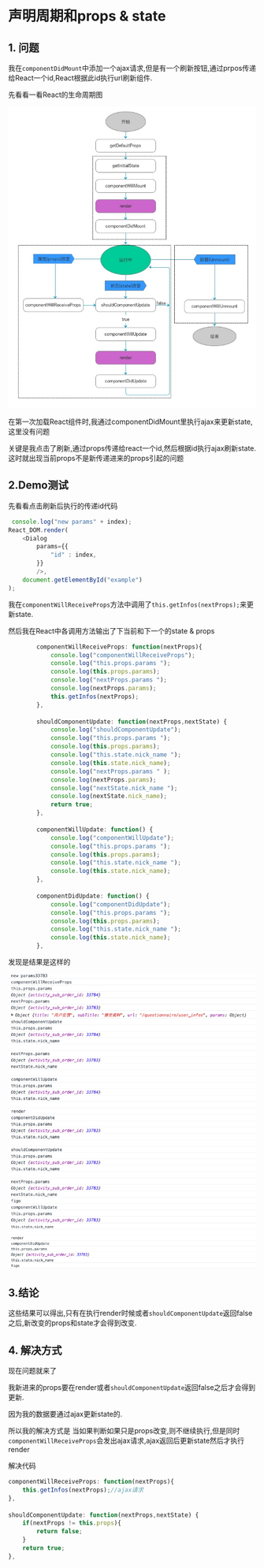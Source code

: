 # 声明周期和props & state

## 1. 问题

我在`componentDidMount`中添加一个ajax请求,但是有一个刷新按钮,通过prpos传递给React一个id,React根据此id执行url刷新组件.

先看看一看React的生命周期图

![React声明周期图](3-3-component-lifecycle.jpg)

在第一次加载React组件时,我通过componentDidMount里执行ajax来更新state,这里没有问题

关键是我点击了刷新,通过props传递给react一个id,然后根据id执行ajax刷新state.这时就出现当前props不是新传递进来的props引起的问题

## 2.Demo测试

先看看点击刷新后执行的传递id代码

```javascript
 console.log("new params" + index);
React_DOM.render(
    <Dialog
        params={{
            "id" : index,
        }}
        />,
    document.getElementById("example")
);
```

我在`componentWillReceiveProps`方法中调用了`this.getInfos(nextProps);`来更新state.

然后我在React中各调用方法输出了下当前和下一个的state & props

```javascript
        componentWillReceiveProps: function(nextProps){
            console.log("componentWillReceiveProps");
            console.log("this.props.params ");
            console.log(this.props.params);
            console.log("nextProps.params ");
            console.log(nextProps.params);
            this.getInfos(nextProps);
        },

        shouldComponentUpdate: function(nextProps,nextState) {
            console.log("shouldComponentUpdate");
            console.log("this.props.params ");
            console.log(this.props.params);
            console.log("this.state.nick_name ");
            console.log(this.state.nick_name);
            console.log("nextProps.params " );
            console.log(nextProps.params);
            console.log("nextState.nick_name ");
            console.log(nextState.nick_name);
            return true;
        },

        componentWillUpdate: function() {
            console.log("componentWillUpdate");
            console.log("this.props.params ");
            console.log(this.props.params);
            console.log("this.state.nick_name ");
            console.log(this.state.nick_name);
        },

        componentDidUpdate: function() {
            console.log("componentDidUpdate");
            console.log("this.props.params ");
            console.log(this.props.params);
            console.log("this.state.nick_name ");
            console.log(this.state.nick_name);
        },
```

发现是结果是这样的

![](QQ20160329-0.png)
![](QQ20160329-2.png)


## 3.结论
这些结果可以得出,只有在执行render时候或者`shouldComponentUpdate`返回false之后,新改变的props和state才会得到改变.

## 4. 解决方式

现在问题就来了

我新进来的props要在render或者`shouldComponentUpdate`返回false之后才会得到更新.

因为我的数据要通过ajax更新state的.

所以我的解决方式是 当如果判断如果只是props改变,则不继续执行,但是同时`componentWillReceiveProps`会发出ajax请求,ajax返回后更新state然后才执行render

解决代码

```javascript
componentWillReceiveProps: function(nextProps){
    this.getInfos(nextProps);//ajax请求
},

shouldComponentUpdate: function(nextProps,nextState) {
    if(nextProps != this.props){
        return false;
    }
    return true;
},

```
